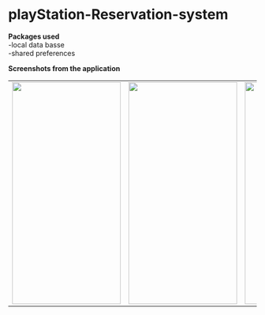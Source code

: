 # playStation-Reservation-system
<b>Packages used</b> <br>
-local data basse <br>
-shared preferences<br>

<b>Screenshots from the application</b> 

<table>
  <tr>
    <td> <img src="[https://user-images.githubusercontent.com/76439620/126899982-d986ad7c-23ee-4197-88f9-8f01872959b9.jpg](https://user-images.githubusercontent.com/76439620/170516621-4e053e5c-0be3-4dd1-a373-17ff0518b2a4.jpg)" width=220 height=450></td>
    <td> <img src="[https://user-images.githubusercontent.com/76439620/126899982-d986ad7c-23ee-4197-88f9-8f01872959b9.jpg](https://user-images.githubusercontent.com/76439620/170516167-16eaa4a1-2272-4ff7-a34a-af52c64d21f1.jpg)" width=220 height=450></td>
    <td> <img src="[https://user-images.githubusercontent.com/76439620/126899982-d986ad7c-23ee-4197-88f9-8f01872959b9.jpg](https://user-images.githubusercontent.com/76439620/170516561-dc225979-4097-4b72-aff7-b8c2a36badd5.jpg)" width=220 height=450></td>
    <td> <img src="[https://user-images.githubusercontent.com/76439620/126899982-d986ad7c-23ee-4197-88f9-8f01872959b9.jpg](https://user-images.githubusercontent.com/76439620/170517132-8cc6f2a1-f45f-414c-b220-42758b6f4183.jpg)" width=220 height=450></td>
  </tr>
  
 </table>
